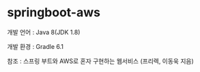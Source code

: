 # springboot-aws

개발 언어 : Java 8(JDK 1.8)

개발 환경 : Gradle 6.1

참조 : 스프링 부트와 AWS로 혼자 구현하는 웹서비스 (프리렉, 이동욱 지음)
